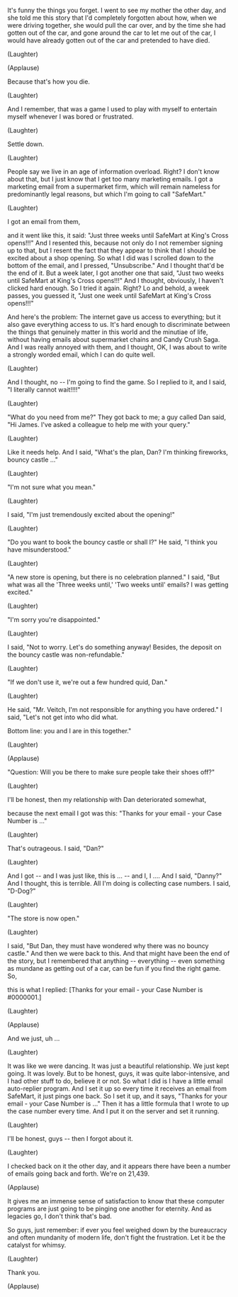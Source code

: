 
It&#39;s funny the things you forget.
I went to see my mother the other day,
and she told me this story
that I&#39;d completely
forgotten about
how, when we were driving together,
she would pull the car over,
and by the time she had
gotten out of the car,
and gone around the car
to let me out of the car,
I would have already gotten out of the car
and pretended to have died.

(Laughter)


(Applause)

Because that&#39;s how you die.

(Laughter)

And I remember, that was a game
I used to play with myself
to entertain myself whenever
I was bored or frustrated.

(Laughter)

Settle down.

(Laughter)

People say we live in an age
of information overload. Right?
I don&#39;t know about that,
but I just know that I get
too many marketing emails.
I got a marketing email
from a supermarket firm,
which will remain nameless
for predominantly legal reasons,
but which I&#39;m going to call &quot;SafeMart.&quot;

(Laughter)

I got an email from them,

and it went like this, it said:
&quot;Just three weeks until SafeMart
at King&#39;s Cross opens!!!&quot;
And I resented this,
because not only do I not remember
signing up to that,
but I resent the fact
that they appear to think
that I should be excited
about a shop opening.
So what I did was I scrolled down
to the bottom of the email,
and I pressed, &quot;Unsubscribe.&quot;
And I thought that&#39;d be the end of it.
But a week later,
I got another one that said,
&quot;Just two weeks
until SafeMart at King&#39;s Cross opens!!!&quot;
And I thought, obviously,
I haven&#39;t clicked hard enough.
So I tried it again. Right?
Lo and behold, a week passes,
you guessed it,
&quot;Just one week until SafeMart
at King&#39;s Cross opens!!!&quot;

And here&#39;s the problem:
The internet gave us access to everything;
but it also gave everything access to us.
It&#39;s hard enough to discriminate
between the things that genuinely
matter in this world
and the minutiae of life,
without having emails
about supermarket chains
and Candy Crush Saga.
And I was really annoyed with them,
and I thought, OK, I was about to write
a strongly worded email,
which I can do quite well.

(Laughter)

And I thought, no --
I&#39;m going to find the game.
So I replied to it, and I said,
&quot;I literally cannot wait!!!!&quot;

(Laughter)

&quot;What do you need from me?&quot;
They got back to me;
a guy called Dan said,
&quot;Hi James. I&#39;ve asked a colleague
to help me with your query.&quot;

(Laughter)

Like it needs help.
And I said, &quot;What&#39;s the plan, Dan?
I&#39;m thinking fireworks, bouncy castle ...&quot;

(Laughter)

&quot;I&#39;m not sure what you mean.&quot;

(Laughter)

I said, &quot;I&#39;m just tremendously
excited about the opening!&quot;

(Laughter)

&quot;Do you want to book
the bouncy castle or shall I?&quot;
He said, &quot;I think you have misunderstood.&quot;

(Laughter)

&quot;A new store is opening,
but there is no celebration planned.&quot;
I said, &quot;But what was all the &#39;Three weeks
until,&#39; &#39;Two weeks until&#39; emails?
I was getting excited.&quot;

(Laughter)

&quot;I&#39;m sorry you&#39;re disappointed.&quot;

(Laughter)

I said, &quot;Not to worry.
Let&#39;s do something anyway!
Besides, the deposit on the bouncy
castle was non-refundable.&quot;

(Laughter)

&quot;If we don&#39;t use it, we&#39;re out
a few hundred quid, Dan.&quot;

(Laughter)

He said, &quot;Mr. Veitch, I&#39;m not responsible
for anything you have ordered.&quot;
I said, &quot;Let&#39;s not get into who did what.

Bottom line: you and I
are in this together.&quot;

(Laughter)


(Applause)


&quot;Question: Will you be there
to make sure people take their shoes off?&quot;

(Laughter)

I&#39;ll be honest, then my relationship
with Dan deteriorated somewhat,

because the next email I got was this:
&quot;Thanks for your email -
your Case Number is ...&quot;

(Laughter)

That&#39;s outrageous.
I said, &quot;Dan?&quot;

(Laughter)

And I got -- and I was just like,
this is ... -- and I, I ....
And I said, &quot;Danny?&quot;
And I thought, this is terrible.
All I&#39;m doing is collecting case numbers.
I said, &quot;D-Dog?&quot;

(Laughter)

&quot;The store is now open.&quot;

(Laughter)

I said, &quot;But Dan, they must have wondered
why there was no bouncy castle.&quot;
And then we were back to this.
And that might have been
the end of the story,
but I remembered
that anything -- everything --
even something as mundane
as getting out of a car,
can be fun if you find the right game.
So,

this is what I replied:
[Thanks for your email -
your Case Number is #0000001.]

(Laughter)


(Applause)

And we just, uh ...

(Laughter)

It was like we were dancing.
It was just a beautiful relationship.
We just kept going.
It was lovely.
But to be honest, guys,
it was quite labor-intensive,
and I had other stuff to do,
believe it or not.
So what I did is I have a little email
auto-replier program.
And I set it up so every time
it receives an email from SafeMart,
it just pings one back.
So I set it up, and it says,
&quot;Thanks for your email -
your Case Number is ...&quot;
Then it has a little formula that I wrote
to up the case number every time.
And I put it on the server
and set it running.

(Laughter)

I&#39;ll be honest, guys --
then I forgot about it.

(Laughter)

I checked back on it the other day,
and it appears there have been
a number of emails going back and forth.
We&#39;re on 21,439.

(Applause)

It gives me an immense
sense of satisfaction to know
that these computer programs
are just going to be pinging one another
for eternity.
And as legacies go,
I don&#39;t think that&#39;s bad.

So guys, just remember:
if ever you feel weighed down
by the bureaucracy
and often mundanity of modern life,
don&#39;t fight the frustration.
Let it be the catalyst
for whimsy.

(Laughter)

Thank you.

(Applause)

